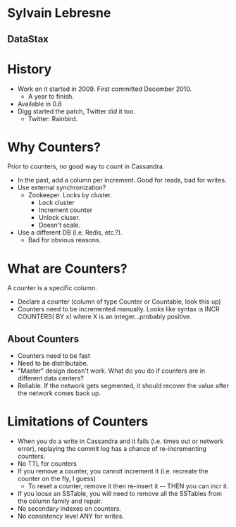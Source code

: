 Sylvain Lebresne
==
DataStax
--

History
==

* Work on it started in 2009. First committed December 2010.
  * A year to finish.
* Available in 0.8
* Digg started the patch, Twitter did it too.
  * Twitter: Rainbird.

Why Counters?
==

Prior to counters, no good way to count in Cassandra.
* In the past, add a column per increment. Good for reads, bad for writes.
* Use external synchronization?
  * Zookeeper. Locks by cluster.
    * Lock cluster
    * Increment counter
    * Unlock cluser.
    * Doesn't scale.
* Use a different DB (i.e. Redis, etc.?).
  * Bad for obvious reasons.

What are Counters?
==

A counter is a specific column.

* Declare a counter (column of type Counter or Countable, look this up)
* Counters need to be incremented manually. Looks like syntax is INCR COUNTERS(<Column> BY x) where X is an integer...probably positive.

About Counters
--

* Counters need to be fast
* Need to be distributabe.
* "Master" design doesn't work. What do you do if counters are in different data centers?
* Reliable. If the network gets segmented, it should recover the value after the network comes back up.

Limitations of Counters
==

* When you do a write in Cassandra and it fails (i.e. times out or network error), replaying the commit log has a chance of re-incrementing counters.
* No TTL for counters
* If you remove a counter, you cannot increment it (i.e. recreate the counter on the fly, I guess)
  * To reset a counter, remove it then re-insert it -- THEN you can incr it.
* If you loose an SSTable, you will need to remove all the SSTables from the column family and repair.
* No secondary indexes on counters.
* No consistency level ANY for writes.
